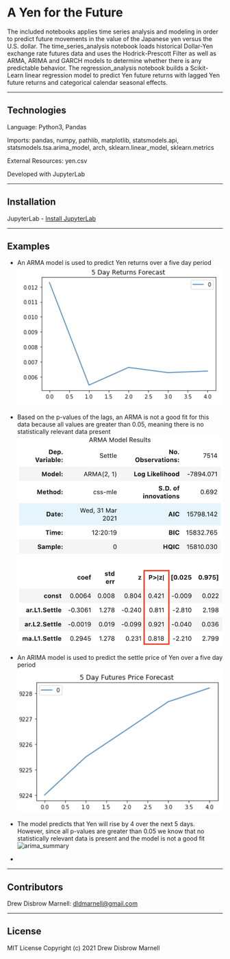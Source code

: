 # A Yen for the Future

The included notebooks applies time series analysis and modeling in order to predict future movements in the value of the Japanese yen versus the U.S. dollar. The time_series_analysis notebook loads historical Dollar-Yen exchange rate futures data and uses the Hodrick-Prescott Filter as well as ARMA, ARIMA and GARCH models to determine whether there is any predictable behavior. The regression_analysis notebook builds a Scikit-Learn linear regression model to predict Yen future returns with lagged Yen future returns and categorical calendar seasonal effects.

---

## Technologies

Language: Python3, Pandas 

Imports: pandas, numpy, pathlib, matplotlib, statsmodels.api, statsmodels.tsa.arima_model, arch, sklearn.linear_model, sklearn.metrics 

External Resources: yen.csv

Developed with JupyterLab

---

## Installation

JupyterLab - [Install JupyterLab](https://jupyterlab.readthedocs.io/en/stable/getting_started/installation.html)

---

## Examples

- An ARMA model is used to predict Yen returns over a five day period
![returns_forecast](Resources/Images/arma_returns_forecast.png)

- Based on the p-values of the lags, an ARMA is not a good fit for this data because all values are greater than 0.05, meaning there is no statistically relevant data present
![arma_summary](Resources/Images/arma_summary.png)

- An ARIMA model is used to predict the settle price of Yen over a five day period
![price_forecast](Resources/Images/arima_price_forecast.png)

- The model predicts that Yen will rise by 4 over the next 5 days. However, since all p-values are greater than 0.05 we know that no statistically relevant data is present and the model is not a good fit
![arima_summary](Resouces/Images/arima_summary.png)

- 



---

## Contributors

Drew Disbrow Marnell: dldmarnell@gmail.com

---

## License

MIT License
Copyright (c) 2021 Drew Disbrow Marnell

